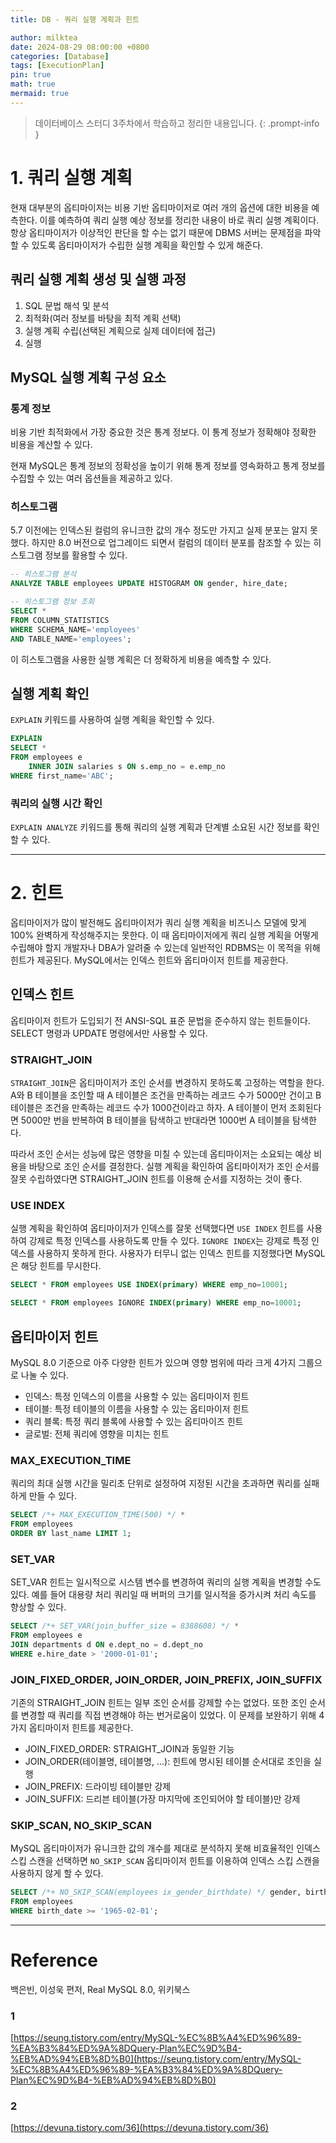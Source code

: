 ```yaml
---
title: DB - 쿼리 실행 계획과 힌트

author: milktea
date: 2024-08-29 08:00:00 +0800
categories: [Database]
tags: [ExecutionPlan]
pin: true
math: true
mermaid: true
---
```


> 데이터베이스 스터디 3주차에서 학습하고 정리한 내용입니다.
{: .prompt-info }

# 1. 쿼리 실행 계획

현재 대부분의 옵티마이저는 비용 기반 옵티마이저로 여러 개의 옵션에 대한 비용을 예측한다.
이를 예측하여 쿼리 실행 예상 정보를 정리한 내용이 바로 쿼리 실행 계획이다.
항상 옵티마이저가 이상적인 판단을 할 수는 없기 때문에 DBMS 서버는 문제점을 파악할 수 있도록 옵티마이저가 수립한 실행 계획을 확인할 수 있게 해준다.

## 쿼리 실행 계획 생성 및 실행 과정

1. SQL 문법 해석 및 분석
2. 최적화(여러 정보를 바탕을 최적 계획 선택)
3. 실행 계획 수립(선택된 계획으로 실제 데이터에 접근)
4. 실행

## MySQL 실행 계획 구성 요소
###  통계 정보

비용 기반 최적화에서 가장 중요한 것은 통계 정보다.
이 통계 정보가 정확해야 정확한 비용을 계산할 수 있다.

현재 MySQL은 통계 정보의 정확성을 높이기 위해 통계 정보를 영속화하고 통계 정보를 수집할 수 있는 여러 옵션들을 제공하고 있다.

### 히스토그램
5.7 이전에는 인덱스된 컬럼의 유니크한 값의 개수 정도만 가지고 실제 분포는 알지 못했다.
하지만 8.0 버전으로 업그레이드 되면서 컬럼의 데이터 분포를 참조할 수 있는 히스토그램 정보를 활용할 수 있다.

```sql
-- 히스토그램 분석
ANALYZE TABLE employees UPDATE HISTOGRAM ON gender, hire_date;

-- 히스토그램 정보 조회
SELECT *
FROM COLUMN_STATISTICS
WHERE SCHEMA_NAME='employees'
AND TABLE_NAME='employees';
```

이 히스토그램을 사용한 실행 계획은 더 정확하게 비용을 예측할 수 있다.

## 실행 계획 확인
`EXPLAIN` 키워드를 사용하여 실행 계획을 확인할 수 있다.
```sql
EXPLAIN
SELECT *
FROM employees e
    INNER JOIN salaries s ON s.emp_no = e.emp_no
WHERE first_name='ABC';
```

### 쿼리의 실행 시간 확인 
`EXPLAIN ANALYZE` 키워드를 통해 쿼리의 실행 계획과 단계별 소요된 시간 정보를 확인할 수 있다.

---
# 2. 힌트

옵티마이저가 많이 발전해도 옵티마이저가 쿼리 실행 계획을 비즈니스 모델에 맞게 100% 완벽하게 작성해주지는 못한다.
이 때 옵티마이저에게 쿼리 실행 계획을 어떻게 수립해야 할지 개발자나 DBA가 알려줄 수 있는데 일반적인 RDBMS는 이 목적을 위해 힌트가 제공된다.
MySQL에서는 인덱스 힌트와 옵티마이저 힌트를 제공한다.

## 인덱스 힌트

옵티마이저 힌트가 도입되기 전 ANSI-SQL 표준 문법을 준수하지 않는 힌트들이다.
SELECT 명령과 UPDATE 명령에서만 사용할 수 있다.

### STRAIGHT_JOIN

`STRAIGHT_JOIN`은 옵티마이저가 조인 순서를 변경하지 못하도록 고정하는 역할을 한다.
A와 B 테이블을 조인할 때 A 테이블은 조건을 만족하는 레코드 수가 5000만 건이고 B 테이블은 조건을 만족하는 레코드 수가 1000건이라고 하자.
A 테이블이 먼저 조회된다면 5000만 번을 반복하여 B 테이블을 탐색하고 반대라면 1000번 A 테이블을 탐색한다.

따라서 조인 순서는 성능에 많은 영향을 미칠 수 있는데 옵티마이저는 소요되는 예상 비용을 바탕으로 조인 순서를 결정한다.
실행 계획을 확인하여 옵티마이저가 조인 순서를 잘못 수립하였다면 STRAIGHT_JOIN 힌트를 이용해 순서를 지정하는 것이 좋다.

### USE INDEX

실행 계획을 확인하여 옵티마이저가 인덱스를 잘못 선택했다면 `USE INDEX` 힌트를 사용하여 강제로 특정 인덱스를 사용하도록 만들 수 있다.
`IGNORE INDEX`는 강제로 특정 인덱스를 사용하지 못하게 한다.
사용자가 터무니 없는 인덱스 힌트를 지정했다면 MySQL은 해당 힌트를 무시한다.

```sql
SELECT * FROM employees USE INDEX(primary) WHERE emp_no=10001;

SELECT * FROM employees IGNORE INDEX(primary) WHERE emp_no=10001;
```

## 옵티마이저 힌트
MySQL 8.0 기준으로 아주 다양한 힌트가 있으며 영향 범위에 따라 크게 4가지 그룹으로 나눌 수 있다.
- 인덱스: 특정 인덱스의 이름을 사용할 수 있는 옵티마이저 힌트
- 테이블: 특정 테이블의 이름을 사용할 수 있는 옵티마이저 힌트
- 쿼리 블록: 특정 쿼리 블록에 사용할 수 있는 옵티마이즈 힌트
- 글로벌: 전체 쿼리에 영향을 미치는 힌트

### MAX_EXECUTION_TIME

쿼리의 최대 실행 시간을 밀리초 단위로 설정하여 지정된 시간을 초과하면 쿼리를 실패하게 만들 수 있다.

```sql
SELECT /*+ MAX_EXECUTION_TIME(500) */ *
FROM employees
ORDER BY last_name LIMIT 1;
```

### SET_VAR

SET_VAR 힌트는 일시적으로 시스템 변수를 변경하여 쿼리의 실행 계획을 변경할 수도 있다.
예를 들어 대용량 처리 쿼리일 때 버퍼의 크기를 일시적을 증가시켜 처리 속도를 향상할 수 있다.

```sql
SELECT /*+ SET_VAR(join_buffer_size = 8388608) */ *
FROM employees e
JOIN departments d ON e.dept_no = d.dept_no
WHERE e.hire_date > '2000-01-01';
```

### JOIN_FIXED_ORDER, JOIN_ORDER, JOIN_PREFIX, JOIN_SUFFIX

기존의 STRAIGHT_JOIN 힌트는 일부 조인 순서를 강제할 수는 없었다.
또한 조인 순서를 변경할 때 쿼리를 직접 변경해야 하는 번거로움이 있었다.
이 문제를 보완하기 위해 4가지 옵티마이저 힌트를 제공한다.

- JOIN_FIXED_ORDER: STRAIGHT_JOIN과 동일한 기능
- JOIN_ORDER(테이블명, 테이블명, ...): 힌트에 명시된 테이블 순서대로 조인을 실행
- JOIN_PREFIX: 드라이빙 테이블만 강제
- JOIN_SUFFIX: 드리븐 테이블(가장 마지막에 조인되어야 할 테이블)만 강제

### SKIP_SCAN, NO_SKIP_SCAN

MySQL 옵티마이저가 유니크한 값의 개수를 제대로 분석하지 못해 비효율적인 인덱스 스킵 스캔을 선택하면 `NO_SKIP_SCAN` 옵티마이저 힌트를 이용하여 인덱스 스킵 스캔을 사용하지 않게 할 수 있다.

```sql
SELECT /*+ NO_SKIP_SCAN(employees ix_gender_birthdate) */ gender, birth_date
FROM employees
WHERE birth_date >= '1965-02-01';
```

---
# Reference
백은빈, 이성욱 편저, Real MySQL 8.0, 위키북스

### 1
[https://seung.tistory.com/entry/MySQL-%EC%8B%A4%ED%96%89-%EA%B3%84%ED%9A%8DQuery-Plan%EC%9D%B4-%EB%AD%94%EB%8D%B0](https://seung.tistory.com/entry/MySQL-%EC%8B%A4%ED%96%89-%EA%B3%84%ED%9A%8DQuery-Plan%EC%9D%B4-%EB%AD%94%EB%8D%B0)

### 2
[https://devuna.tistory.com/36](https://devuna.tistory.com/36)

